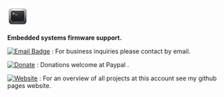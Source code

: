   ![ icon image ](https://github.com/gavinlyonsrepo/gavinlyonsrepo/blob/main/image/favicon.png)

**Embedded systems firmware support.** 

[![Email Badge](https://img.shields.io/badge/Email-glyons66@hotmail.com-red?style=flat-square&logoColor=white)](mailto:[glyons66@hotmail.com]) : For business inquiries please contact by email. 

[![Donate](https://img.shields.io/badge/Donate-PayPal-green.svg)](https://www.paypal.com/paypalme/whitelight976)  : Donations welcome at Paypal .

[![Website](https://img.shields.io/badge/Website-Link-blue.svg)](https://gavinlyonsrepo.github.io/) : For an overview of all projects at this account see my github pages website.  
 
